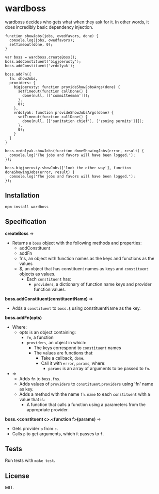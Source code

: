 wardboss
========

wardboss decides who gets what when they ask for it. In other words, it does incredibly basic dependency injection.

    function showJobs(jobs, owedfavors, done) {
      console.log(jobs, owedfavors);
      setTimeout(done, 0);
    }

    var boss = wardboss.createBoss();
    boss.addConstituent('bigjoerusty');
    boss.addConstituent('vrdolyak');

    boss.addFn({
      fn: showJobs,
      providers: {
        bigjoerusty: function provideShowJobsArgs(done) {
          setTimeout(function callDone() {
            done(null, [['committeeman']]);
          },
          0);
        },
        vrdolyak: function provideShowJobsArgs(done) {
          setTimeout(function callDone() {
            done(null, [['sanitation chief'], ['zoning permits']]]);
          },
          0);
        }
      }
    }

    boss.vrdolyak.showJobs(function doneShowingJobs(error, result) {
      console.log('The jobs and favors will have been logged.');
    });

    boss.bigjoerusty.showJobs(['look the other way'], function doneShowingJobs(error, result) {
      console.log('The jobs and favors will have been logged.');
    });

Installation
------------

    npm install wardboss

Specification
-------------

**createBoss** =>
  - Returns a `boss` object with the following methods and properties:
    - addConstituent
    - addFn
    - fns, an object with function names as the keys and functions as the values
    - $, an object that has constituent names as keys and `constituent` objects as values.
      - Each `constituent` has:
        - `providers`, a dictionary of function name keys and provider function values.

**boss.addConstituent(constituentName)** =>
  - Adds a `constituent` to `boss.$` using constituentName as the key.

**boss.addFn(opts)**
  - Where:
    - opts is an object containing:
      - `fn`, a function
      - `providers`, an object in which:
        - The keys correspond to `constituent` names
        - The values are functions that:
          - Take a callback, `done`.
          - Call it with `error`, `params`, where:
            - `params` is an array of arguments to be passed to `fn`.
  - =>
    - Adds `fn` to `boss.fns`.
    - Adds values of `providers` to `constituent`.`providers` using 'fn' name as key.
    - Adds a method with the name `fn.name` to each `constituent` with a value that is:
      - A function that calls a function using a parameters from the appropriate provider.

**boss.&lt;constituent c&gt;.&lt;function f&gt;(params)** =>
  - Gets provider `p` from `c`.
  - Calls `p` to get arguments, which it passes to `f`.

Tests
-----

Run tests with `make test`.

License
-------

MIT.
